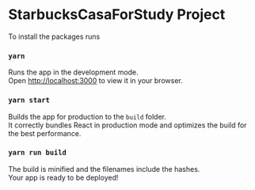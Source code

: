 # StarbucksCasaForStudy Project

To install the packages runs

### `yarn`

Runs the app in the development mode.\
Open [http://localhost:3000](http://localhost:3000) to view it in your browser.

### `yarn start`

Builds the app for production to the `build` folder.\
It correctly bundles React in production mode and optimizes the build for the best performance.

### `yarn run build`

The build is minified and the filenames include the hashes.\
Your app is ready to be deployed!